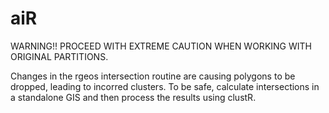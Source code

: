 # aiR
WARNING!!  PROCEED WITH EXTREME CAUTION WHEN WORKING WITH ORIGINAL PARTITIONS.  

Changes in the rgeos intersection routine are causing polygons to be dropped, leading to incorred clusters.  To be safe, calculate intersections in a standalone GIS and then process the results using clustR.

